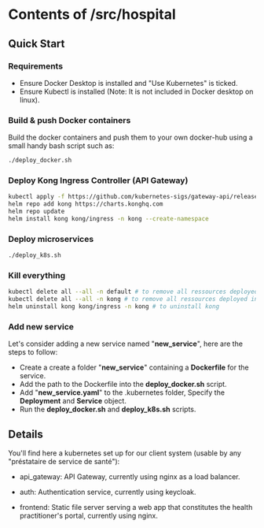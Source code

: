# Contents of /src/hospital

## Quick Start

### Requirements

- Ensure Docker Desktop is installed and "Use Kubernetes" is ticked.
- Ensure Kubectl is installed (Note: It is not included in Docker desktop on linux).

### Build & push Docker containers

Build the docker containers and push them to your own docker-hub using a small handy bash script such as:

```bash
./deploy_docker.sh
```

### Deploy Kong Ingress Controller (API Gateway)

```bash
kubectl apply -f https://github.com/kubernetes-sigs/gateway-api/releases/download/v1.0.0/standard-install.yaml
helm repo add kong https://charts.konghq.com
helm repo update
helm install kong kong/ingress -n kong --create-namespace
```

### Deploy microservices

```bash
./deploy_k8s.sh
```

### Kill everything

```bash
kubectl delete all --all -n default # to remove all ressources deployed in default namespace
kubectl delete all --all -n kong # to remove all ressources deployed in kong namespace
helm uninstall kong kong/ingress -n kong # to uninstall kong
```

### Add new service

Let's consider adding a new service named "**new_service**", here are the steps to follow:

- Create a create a folder "**new_service**" containing a **Dockerfile** for the service.
- Add the path to the Dockerfile into the **deploy_docker.sh** script.
- Add "**new_service.yaml**" to the .kubernetes folder, Specify the **Deployment** and **Service** object.
- Run the **deploy_docker.sh** and **deploy_k8s.sh** scripts.

## Details

You'll find here a kubernetes set up for our client system (usable by any "préstataire de service de santé"):

- api_gateway: API Gateway, currently using nginx as a load balancer.

- auth: Authentication service, currently using keycloak.

- frontend: Static file server serving a web app that constitutes the health practitioner's portal, currently using nginx.

